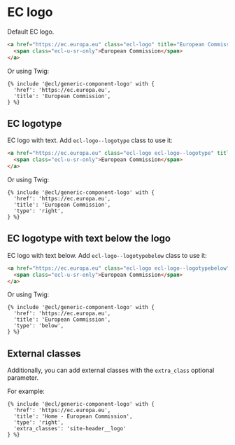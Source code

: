 # EC logo

Default EC logo.

```html
<a href="https://ec.europa.eu" class="ecl-logo" title="European Commission">
  <span class="ecl-u-sr-only">European Commission</span>
</a>
```

Or using Twig:

```twig
{% include '@ecl/generic-component-logo' with {
  'href': 'https://ec.europa.eu',
  'title': 'European Commission',
} %}
```

## EC logotype

EC logo with text. Add `ecl-logo--logotype` class to use it:

```html
<a href="https://ec.europa.eu" class="ecl-logo ecl-logo--logotype" title="European Commission">
  <span class="ecl-u-sr-only">European Commission</span>
</a>
```

Or using Twig:

```twig
{% include '@ecl/generic-component-logo' with {
  'href': 'https://ec.europa.eu',
  'title': 'European Commission',
  'type': 'right',
} %}
```

## EC logotype with text below the logo

EC logo with text below. Add `ecl-logo--logotypebelow` class to use it:

```html
<a href="https://ec.europa.eu" class="ecl-logo ecl-logo--logotypebelow" title="European Commission">
  <span class="ecl-u-sr-only">European Commission</span>
</a>
```

Or using Twig:

```twig
{% include '@ecl/generic-component-logo' with {
  'href': 'https://ec.europa.eu',
  'title': 'European Commission',
  'type': 'below',
} %}
```

## External classes

Additionally, you can add external classes with the `extra_class` optional
parameter.

For example:

```twig
{% include '@ecl/generic-component-logo' with {
  'href': 'https://ec.europa.eu',
  'title': 'Home - European Commission',
  'type': 'right',
  'extra_classes': 'site-header__logo'
} %}
```
